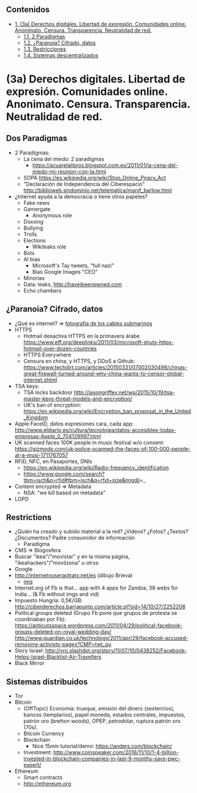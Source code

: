 <div id="table-of-contents">
<h2>Contenidos</h2>
<div id="text-table-of-contents">
<ul>
<li><a href="#sec-1">1. (3a) Derechos digitales. Libertad de expresión. Comunidades online. Anonimato. Censura. Transparencia. Neutralidad de red.</a>
<ul>
<li><a href="#sec-1-1">1.1. 2 Paradigmas</a></li>
<li><a href="#sec-1-2">1.2. ¿Paranoia? Cifrado, datos</a></li>
<li><a href="#sec-1-3">1.3. Restricciones</a></li>
<li><a href="#sec-1-4">1.4. Sistemas descentralizados</a></li>
</ul>
</li>
</ul>
</div>
</div>

# (3a) Derechos digitales. Libertad de expresión. Comunidades online. Anonimato. Censura. Transparencia. Neutralidad de red.<a id="sec-1" name="sec-1"></a>

## Dos Paradigmas<a id="sec-1-1" name="sec-1-1"></a>

-   2 Paradigmas:
    -   La cena del miedo: 2 paradigmas
        -   <https://acuarelalibros.blogspot.com.es/2011/01/la-cena-del-miedo-mi-reunion-con-la.html>
    -   SOPA <https://es.wikipedia.org/wiki/Stop_Online_Piracy_Act>
    -   "Declaración de Independencia del Ciberespacio" <http://biblioweb.sindominio.net/telematica/manif_barlow.html>
-   ¿Internet ayuda a la democracia o tiene otros papeles?
    -   Fake news
    -   Gamergate
        -   Anonymous role
    -   Doxxing
    -   Bullying
    -   Trolls
    -   Elections
        -   Wikileaks role
    -   Bots
    -   AI bias
        -   Microsoft's Tay tweets, "full nazi"
        -   Bias Google Images "CEO"
    -   Minorías
    -   Data: leaks, <http://haveibeenpwned.com>
    -   Echo chambers

## ¿Paranoia? Cifrado, datos<a id="sec-1-2" name="sec-1-2"></a>

-   ¿Qué es internet? =>  [fotografia de los cables submarinos](http://www.telegeography.com/assets/website/images/maps/submarine-cable-map-2009/submarine-cable-map-2009-x.jpg)
-   HTTPS
    -   Hotmail desactiva HTTPS en la primavera árabe <https://www.eff.org/deeplinks/2011/03/microsoft-shuts-https-hotmail-over-dozen-countries>
    -   HTTPS Everywhere
    -   Censura en china, y HTTPS, y DDoS a Github: <https://www.techdirt.com/articles/20150331/07002030498/chinas-great-firewall-turned-around-why-china-wants-to-censor-global-internet.shtml>
-   TSA keys:
    -   TSA locks backdoor <http://jasongriffey.net/wp/2015/10/19/tsa-master-keys-threat-models-and-encryption/>
    -   UK's ban of encryption: <https://en.wikipedia.org/wiki/Encryption_ban_proposal_in_the_United_Kingdom>
-   Apple FaceID, datos expresiones cara, cada app: <http://www.eldiario.es/cultura/tecnologia/datos-accesibles-todas-empresas-Apple_0_704129997.html>
-   UK scanned faces 100K people in music festival w/o consent: <https://gizmodo.com/uk-police-scanned-the-faces-of-100-000-people-at-a-musi-1711767057>
-   RFID, NFC, en Pasaportes, DNIs
    -   <https://en.wikipedia.org/wiki/Radio-frequency_identification>
    -   <https://www.google.com/search?tbm=isch&q=rfid#tbm=isch&q=rfid+size&imgdii>=\_
-   Content encrypted => Metadata
    -   NSA: "we kill based on metadata"
-   LOPD

## Restrictions<a id="sec-1-3" name="sec-1-3"></a>

-   ¿Quién ha creado y subido material a la red? ¿Vídeos? ¿Fotos? ¿Textos? ¿Documentos? Padre consumidor de información
    -   Paradigma
-   CMS => Blogosfera
-   Buscar "ikea"/"movistar" y en la misma página, "ikeahackers"/"movilzona" u otrxs
-   Google
-   <http://internetnoseraotratv.net/es> (dibujo Brieva)
    -   [img](http://artiumtb.neokinok.tv/wp-content/uploads/2010/11/posterbolases.jpg)
-   Internet.org of Fb is that&#x2026; app with 4 apps for Zambia, 38 webs for India&#x2026; (& Fb without imgs and vid)
-   Impuesto Hungría: 0,5€/GB: <http://ciberderechos.barrapunto.com/article.pl?sid=14/10/27/2252208>
-   Political groups deleted (Grupo Fb pone que grupos de protesta se coordinaban por Fb): <https://anticutsspace.wordpress.com/2011/04/29/political-facebook-groups-deleted-on-royal-wedding-day/>
        <http://www.guardian.co.uk/technology/2011/apr/29/facebook-accused-removing-activists-pages?CMP=twt_gu>
-   Story Israel: <http://yro.slashdot.org/story/11/07/10/0438252/Facebook-Helps-Israel-Blacklist-Air-Travellers>
-   Black Mirror

## Sistemas distribuidos<a id="sec-1-4" name="sec-1-4"></a>

-   Tor
-   Bitcoin
    -   (OffTopic) Economía: trueque, emisión del dinero (sextercios), bancos (templarios), papel moneda, estados centrales, impuestos, patrón oro (bretton woods), OPEP, petrodólar, ruptura patrón oro (70s).
    -   Bitcoin Currency
    -   Blockchain
        -   Nice 15min tutorial/demo: <https://anders.com/blockchain/>
    -   Investment: <http://www.coinspeaker.com/2016/11/10/1-4-billion-invested-in-blockchain-companies-in-last-9-months-says-pwc-expert/>
-   Ethereum
    -   Smart contracts
    -   <http://ethereum.org>
